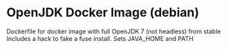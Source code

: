 OpenJDK Docker Image (debian)
====================

Dockerfile for docker image with full OpenJDK 7 (not headless) from stable
Includes a hack to fake a fuse install.
Sets JAVA_HOME and PATH
